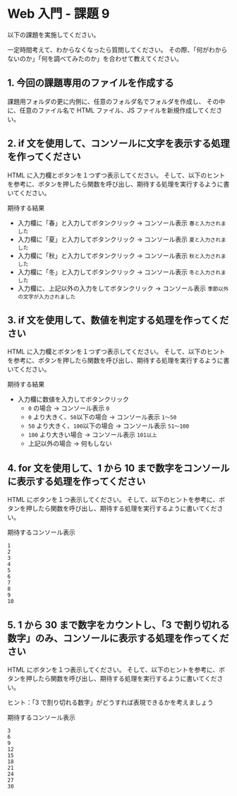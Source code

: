 # Web 入門 - 課題 9
以下の課題を実施してください。

一定時間考えて、わからなくなったら質問してください。
その際、「何がわからないのか」「何を調べてみたのか」を合わせて教えてください。

## 1. 今回の課題専用のファイルを作成する
課題用フォルダの更に内側に、任意のフォルダ名でフォルダを作成し、
その中に、任意のファイル名で HTML ファイル、JS ファイルを新規作成してください。

## 2. if 文を使用して、コンソールに文字を表示する処理を作ってください
HTML に入力欄とボタンを１つずつ表示してください。
そして、以下のヒントを参考に、ボタンを押したら関数を呼び出し、期待する処理を実行するように書いてください。

期待する結果

- 入力欄に「春」と入力してボタンクリック → コンソール表示 `春と入力されました`
- 入力欄に「夏」と入力してボタンクリック → コンソール表示 `夏と入力されました`
- 入力欄に「秋」と入力してボタンクリック → コンソール表示 `秋と入力されました`
- 入力欄に「冬」と入力してボタンクリック → コンソール表示 `冬と入力されました`
- 入力欄に、上記以外の入力をしてボタンクリック → コンソール表示 `季節以外の文字が入力されました`

## 3. if 文を使用して、数値を判定する処理を作ってください
HTML に入力欄とボタンを１つずつ表示してください。
そして、以下のヒントを参考に、ボタンを押したら関数を呼び出し、期待する処理を実行するように書いてください。

期待する結果

- 入力欄に数値を入力してボタンクリック
  - `0` の場合 → コンソール表示 `0`
  - `0` より大きく、`50`以下の場合 → コンソール表示 `1〜50`
  - `50` より大きく、`100`以下の場合 → コンソール表示 `51〜100`
  - `100` より大きい場合 → コンソール表示 `101以上`
  - 上記以外の場合 → 何もしない

## 4. for 文を使用して、1 から 10 まで数字をコンソールに表示する処理を作ってください
HTML にボタンを１つ表示してください。
そして、以下のヒントを参考に、ボタンを押したら関数を呼び出し、期待する処理を実行するように書いてください。

期待するコンソール表示

```
1
2
3
4
5
6
7
8
9
10
```

## 5. 1 から 30 まで数字をカウントし、「3 で割り切れる数字」のみ、コンソールに表示する処理を作ってください
HTML にボタンを１つ表示してください。
そして、以下のヒントを参考に、ボタンを押したら関数を呼び出し、期待する処理を実行するように書いてください。

ヒント：「3 で割り切れる数字」がどうすれば表現できるかを考えましょう

期待するコンソール表示

```
3
6
9
12
15
18
21
24
27
30
```
